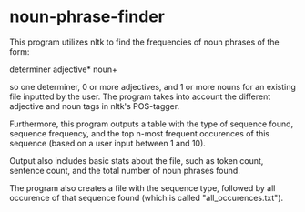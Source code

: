 # noun-phrase-finder

This program utilizes nltk to find the frequencies of noun phrases of the form:

determiner adjective* noun+

so one determiner, 0 or more adjectives, and 1 or more nouns for an existing file inputted by the user. The program takes into account the different adjective and noun tags in nltk's POS-tagger.

Furthermore, this program outputs a table with the type of sequence found, sequence frequency, and the top n-most frequent occurences of this sequence (based on a user input between 1 and 10).

Output also includes basic stats about the file, such as token count, sentence count, and the total number of noun phrases found.

The program also creates a file with the sequence type, followed by all occurence of that sequence found (which is called "all_occurences.txt").
